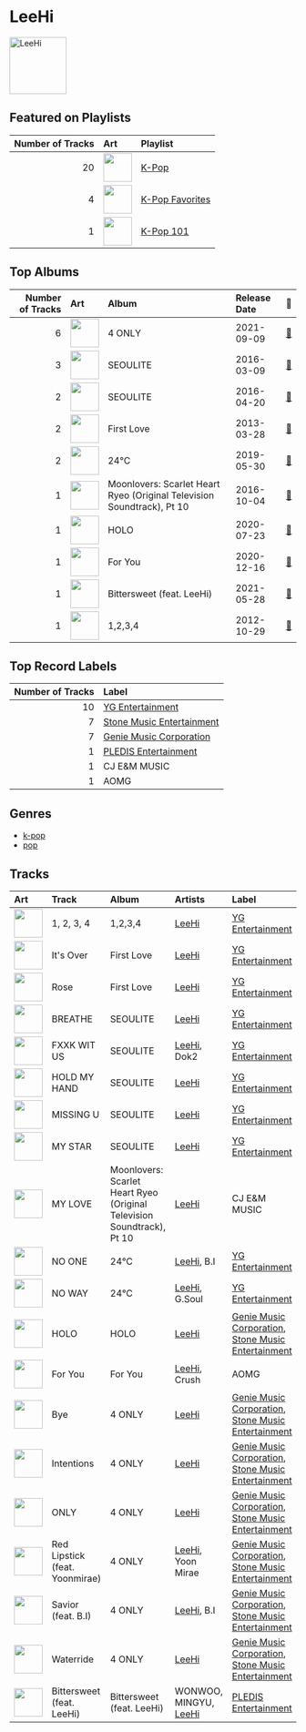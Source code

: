
# LeeHi


<img src="https://i.scdn.co/image/ab6761610000e5eb05cead99b1a81b82a9a42838" alt="LeeHi" width="100" />

## Featured on Playlists
| Number of Tracks | Art | Playlist |
|---:|:---|:---|
| 20 | <img src="https://mosaic.scdn.co/640/ab67616d0000b273505190077497c230422f2934ab67616d0000b2737dd8f95320e8ef08aa121dfeab67616d0000b2738164cd1a2e03b7ca2db9ff5eab67616d0000b273ff7c2dfd0ed9b2cf6bf9c818" alt="" width="50" /> | [K-Pop](../playlists/k_pop/overview.md) |
| 4 | <img src="https://mosaic.scdn.co/640/ab67616d0000b2734ed058b71650a6ca2c04adffab67616d0000b2736772cf096be8acc1df092519ab67616d0000b2738c4a282e84a53c1c8acf129aab67616d0000b273d8cc2281fcd4519ca020926b" alt="" width="50" /> | [K-Pop Favorites](../playlists/k_pop_favorites/overview.md) |
| 1 | <img src="https://mosaic.scdn.co/640/ab67616d0000b2735c041fe9e3c9de436047d86bab67616d0000b2737a393b04e8ced571618223e8ab67616d0000b2737dd8f95320e8ef08aa121dfeab67616d0000b273829305487c8f3b96a1d955b3" alt="" width="50" /> | [K-Pop 101](../playlists/k_pop_101/overview.md) |
## Top Albums

| Number of Tracks | Art | Album | Release Date | 🔗 |
|---:|:---|:---|:---|:---|
| 6 | <img src="https://i.scdn.co/image/ab67616d0000b273d5d11b6ac4242aaa41c8be69" alt="" width="50" /> | 4 ONLY | 2021-09-09 | [🔗](https://open.spotify.com/album/1DKgZeAYrjslAPZVMe6EFt) |
| 3 | <img src="https://i.scdn.co/image/ab67616d0000b273298c56a4f6053a44b9bf968e" alt="" width="50" /> | SEOULITE | 2016-03-09 | [🔗](https://open.spotify.com/album/2c41Flo2HQgy0A9P3xuSFf) |
| 2 | <img src="https://i.scdn.co/image/ab67616d0000b2730d42834b296097a0136e97d3" alt="" width="50" /> | SEOULITE | 2016-04-20 | [🔗](https://open.spotify.com/album/3cGyWEJaQlj7kCdKBCOGeb) |
| 2 | <img src="https://i.scdn.co/image/ab67616d0000b273bb0a530fc901e88d1c7a9f4d" alt="" width="50" /> | First Love | 2013-03-28 | [🔗](https://open.spotify.com/album/74thqvuyVQfosFffvKx2uo) |
| 2 | <img src="https://i.scdn.co/image/ab67616d0000b2732e1db30cc6d74a08a5e14274" alt="" width="50" /> | 24℃ | 2019-05-30 | [🔗](https://open.spotify.com/album/5u9CP1NknadV33hZepVEy5) |
| 1 | <img src="https://i.scdn.co/image/ab67616d0000b2730a000b1a2ba7db00fc57754d" alt="" width="50" /> | Moonlovers: Scarlet Heart Ryeo (Original Television Soundtrack), Pt 10 | 2016-10-04 | [🔗](https://open.spotify.com/album/1xzKCVdDE3tIXkEGDjLQ7E) |
| 1 | <img src="https://i.scdn.co/image/ab67616d0000b2733aed2ab6fbf6cd62a0abf8d8" alt="" width="50" /> | HOLO | 2020-07-23 | [🔗](https://open.spotify.com/album/5xq9sm0jGMMDu5LifpBBo1) |
| 1 | <img src="https://i.scdn.co/image/ab67616d0000b273a8c4052083fb4e80d1819445" alt="" width="50" /> | For You | 2020-12-16 | [🔗](https://open.spotify.com/album/6hiwkmlOoNm8F3UkAZJcEz) |
| 1 | <img src="https://i.scdn.co/image/ab67616d0000b2734a40f1624faabce03d3eabbb" alt="" width="50" /> | Bittersweet (feat. LeeHi) | 2021-05-28 | [🔗](https://open.spotify.com/album/6qVk855QPCh57noNeeHMXQ) |
| 1 | <img src="https://i.scdn.co/image/ab67616d0000b2735292f306c4d8210b521cea4d" alt="" width="50" /> | 1,2,3,4 | 2012-10-29 | [🔗](https://open.spotify.com/album/6yYc7Ag6nVB3HVXzLjF9uz) |

## Top Record Labels

| Number of Tracks | Label |
|---:|:---|
| 10 | [YG Entertainment](../labels/yg_entertainment.md) |
| 7 | [Stone Music Entertainment](../labels/stone_music_entertainment.md) |
| 7 | [Genie Music Corporation](../labels/genie_music_corporation.md) |
| 1 | [PLEDIS Entertainment](../labels/pledis_entertainment.md) |
| 1 | CJ E&M MUSIC |
| 1 | AOMG |

## Genres

- [k-pop](../genres/k_pop.md)
- [pop](../genres/pop.md)

## Tracks

| Art | Track | Album | Artists | Label | 💚 | 🔗 |
|:---|:---|:---|:---|:---|:---|:---|
| <img src="https://i.scdn.co/image/ab67616d0000b2735292f306c4d8210b521cea4d" alt="" width="50" /> | 1, 2, 3, 4 | 1,2,3,4 | [LeeHi](leehi.md) | [YG Entertainment](../labels/yg_entertainment.md) | 💚 | [🔗](https://open.spotify.com/track/1MMuD3VaVq7qqfvRgSrbRs) |
| <img src="https://i.scdn.co/image/ab67616d0000b273bb0a530fc901e88d1c7a9f4d" alt="" width="50" /> | It's Over | First Love | [LeeHi](leehi.md) | [YG Entertainment](../labels/yg_entertainment.md) | 💚 | [🔗](https://open.spotify.com/track/47PAgx8nAijlmCdJtiq2iE) |
| <img src="https://i.scdn.co/image/ab67616d0000b273bb0a530fc901e88d1c7a9f4d" alt="" width="50" /> | Rose | First Love | [LeeHi](leehi.md) | [YG Entertainment](../labels/yg_entertainment.md) | 💚 | [🔗](https://open.spotify.com/track/6MksZu2sx5jzoPszxbRZMw) |
| <img src="https://i.scdn.co/image/ab67616d0000b273298c56a4f6053a44b9bf968e" alt="" width="50" /> | BREATHE | SEOULITE | [LeeHi](leehi.md) | [YG Entertainment](../labels/yg_entertainment.md) | 💚 | [🔗](https://open.spotify.com/track/6G4z9WbxyEeWdEQTfShACT) |
| <img src="https://i.scdn.co/image/ab67616d0000b273298c56a4f6053a44b9bf968e" alt="" width="50" /> | FXXK WIT US | SEOULITE | [LeeHi](leehi.md), Dok2 | [YG Entertainment](../labels/yg_entertainment.md) | 💚 | [🔗](https://open.spotify.com/track/6wj3blmFAG2pNWQ40Yuaq8) |
| <img src="https://i.scdn.co/image/ab67616d0000b273298c56a4f6053a44b9bf968e" alt="" width="50" /> | HOLD MY HAND | SEOULITE | [LeeHi](leehi.md) | [YG Entertainment](../labels/yg_entertainment.md) | 💚 | [🔗](https://open.spotify.com/track/7bwSMCwF2C4cK2W97H6oCA) |
| <img src="https://i.scdn.co/image/ab67616d0000b2730d42834b296097a0136e97d3" alt="" width="50" /> | MISSING U | SEOULITE | [LeeHi](leehi.md) | [YG Entertainment](../labels/yg_entertainment.md) | 💚 | [🔗](https://open.spotify.com/track/4uk677I1lb0ZPSXGhL2FcA) |
| <img src="https://i.scdn.co/image/ab67616d0000b2730d42834b296097a0136e97d3" alt="" width="50" /> | MY STAR | SEOULITE | [LeeHi](leehi.md) | [YG Entertainment](../labels/yg_entertainment.md) | | [🔗](https://open.spotify.com/track/42Dl2MOplqImwLoIPMv6Me) |
| <img src="https://i.scdn.co/image/ab67616d0000b2730a000b1a2ba7db00fc57754d" alt="" width="50" /> | MY LOVE | Moonlovers: Scarlet Heart Ryeo (Original Television Soundtrack), Pt 10 | [LeeHi](leehi.md) | CJ E&M MUSIC | | [🔗](https://open.spotify.com/track/4PvVKyqJ6pLVi5HKpAjTPc) |
| <img src="https://i.scdn.co/image/ab67616d0000b2732e1db30cc6d74a08a5e14274" alt="" width="50" /> | NO ONE | 24℃ | [LeeHi](leehi.md), B.I | [YG Entertainment](../labels/yg_entertainment.md) | 💚 | [🔗](https://open.spotify.com/track/0iQ7Nc2YhlyGHeUi4R8Gl6) |
| <img src="https://i.scdn.co/image/ab67616d0000b2732e1db30cc6d74a08a5e14274" alt="" width="50" /> | NO WAY | 24℃ | [LeeHi](leehi.md), G.Soul | [YG Entertainment](../labels/yg_entertainment.md) | 💚 | [🔗](https://open.spotify.com/track/0jA0TihvVbPHgrIcHbW1Og) |
| <img src="https://i.scdn.co/image/ab67616d0000b2733aed2ab6fbf6cd62a0abf8d8" alt="" width="50" /> | HOLO | HOLO | [LeeHi](leehi.md) | [Genie Music Corporation](../labels/genie_music_corporation.md), [Stone Music Entertainment](../labels/stone_music_entertainment.md) | 💚 | [🔗](https://open.spotify.com/track/4BSluGpjdLQihMmKgHXMxp) |
| <img src="https://i.scdn.co/image/ab67616d0000b273a8c4052083fb4e80d1819445" alt="" width="50" /> | For You | For You | [LeeHi](leehi.md), Crush | AOMG | 💚 | [🔗](https://open.spotify.com/track/0JL7DoEqAUcOntWmBuOSdh) |
| <img src="https://i.scdn.co/image/ab67616d0000b273d5d11b6ac4242aaa41c8be69" alt="" width="50" /> | Bye | 4 ONLY | [LeeHi](leehi.md) | [Genie Music Corporation](../labels/genie_music_corporation.md), [Stone Music Entertainment](../labels/stone_music_entertainment.md) | 💚 | [🔗](https://open.spotify.com/track/6ye2BBTpOipvPNjSPxgmRC) |
| <img src="https://i.scdn.co/image/ab67616d0000b273d5d11b6ac4242aaa41c8be69" alt="" width="50" /> | Intentions | 4 ONLY | [LeeHi](leehi.md) | [Genie Music Corporation](../labels/genie_music_corporation.md), [Stone Music Entertainment](../labels/stone_music_entertainment.md) | 💚 | [🔗](https://open.spotify.com/track/7IN84szmayzO68enmVmKYv) |
| <img src="https://i.scdn.co/image/ab67616d0000b273d5d11b6ac4242aaa41c8be69" alt="" width="50" /> | ONLY | 4 ONLY | [LeeHi](leehi.md) | [Genie Music Corporation](../labels/genie_music_corporation.md), [Stone Music Entertainment](../labels/stone_music_entertainment.md) | 💚 | [🔗](https://open.spotify.com/track/6TBJkXHPhu3EsMk1bshwuI) |
| <img src="https://i.scdn.co/image/ab67616d0000b273d5d11b6ac4242aaa41c8be69" alt="" width="50" /> | Red Lipstick (feat. Yoonmirae) | 4 ONLY | [LeeHi](leehi.md), Yoon Mirae | [Genie Music Corporation](../labels/genie_music_corporation.md), [Stone Music Entertainment](../labels/stone_music_entertainment.md) | 💚 | [🔗](https://open.spotify.com/track/7nJc2Oxfn7xRX3eF4hltyl) |
| <img src="https://i.scdn.co/image/ab67616d0000b273d5d11b6ac4242aaa41c8be69" alt="" width="50" /> | Savior (feat. B.I) | 4 ONLY | [LeeHi](leehi.md), B.I | [Genie Music Corporation](../labels/genie_music_corporation.md), [Stone Music Entertainment](../labels/stone_music_entertainment.md) | 💚 | [🔗](https://open.spotify.com/track/0DYvTdqBqW6erA1a7pFzVo) |
| <img src="https://i.scdn.co/image/ab67616d0000b273d5d11b6ac4242aaa41c8be69" alt="" width="50" /> | Waterride | 4 ONLY | [LeeHi](leehi.md) | [Genie Music Corporation](../labels/genie_music_corporation.md), [Stone Music Entertainment](../labels/stone_music_entertainment.md) | 💚 | [🔗](https://open.spotify.com/track/7JXNH2xnA23vsGasejVfWr) |
| <img src="https://i.scdn.co/image/ab67616d0000b2734a40f1624faabce03d3eabbb" alt="" width="50" /> | Bittersweet (feat. LeeHi) | Bittersweet (feat. LeeHi) | WONWOO, MINGYU, [LeeHi](leehi.md) | [PLEDIS Entertainment](../labels/pledis_entertainment.md) | 💚 | [🔗](https://open.spotify.com/track/347PJwH4XqRbeaKaIW9sX3) |